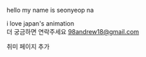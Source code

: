 hello my name is seonyeop na  

i love japan's animation  
더 궁금하면 연락주세요 98andrew18@gmail.com

취미 페이지 추가